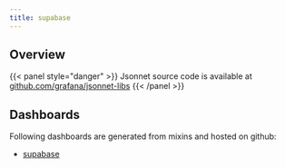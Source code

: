 ```yaml
---
title: supabase
---
```


## Overview



{{< panel style="danger" >}}
Jsonnet source code is available at [github.com/grafana/jsonnet-libs](https://github.com/grafana/jsonnet-libs/tree/master/supabase-mixin)
{{< /panel >}}

## Dashboards
Following dashboards are generated from mixins and hosted on github:


- [supabase](https://github.com/monitoring-mixins/website/blob/master/assets/supabase/dashboards/supabase.json)

